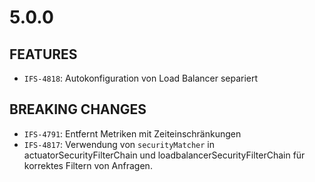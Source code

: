 # 5.0.0

## FEATURES
- `IFS-4818`: Autokonfiguration von Load Balancer separiert

## BREAKING CHANGES
- `IFS-4791`: Entfernt Metriken mit Zeiteinschränkungen
- `IFS-4817`: Verwendung von `securityMatcher` in actuatorSecurityFilterChain und loadbalancerSecurityFilterChain für korrektes Filtern von Anfragen.
